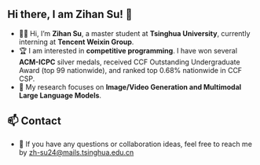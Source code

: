 ## Hi there, I am Zihan Su! 👋

- 👨‍🎓 Hi, I’m **Zihan Su**, a master student at **Tsinghua University**, currently interning at **Tencent Weixin Group**.
- 🏆 I am interested in **competitive programming**. I have won several **ACM-ICPC** silver medals, received CCF Outstanding Undergraduate Award (top 99 nationwide), and ranked top 0.68% nationwide in CCF CSP.  
- 🔭 My research focuses on **Image/Video Generation and Multimodal Large Language Models**.  

## 📫 Contact  
- 💬 If you have any questions or collaboration ideas, feel free to reach me by zh-su24@mails.tsinghua.edu.cn
